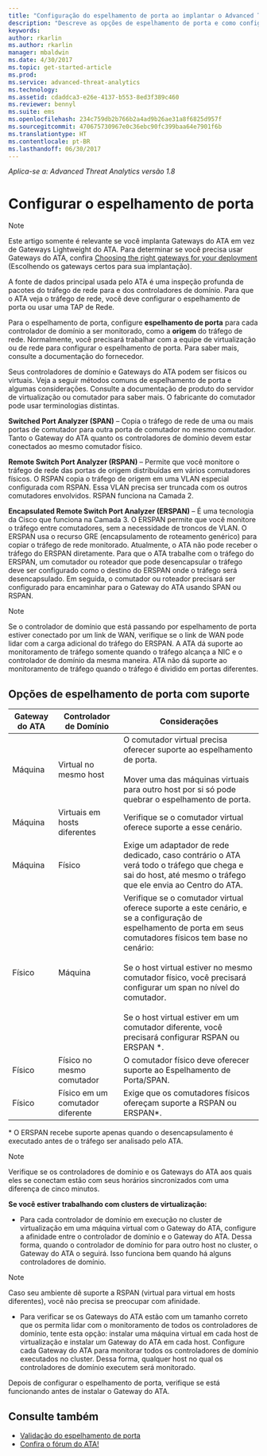 ```yaml
---
title: "Configuração do espelhamento de porta ao implantar o Advanced Threat Analytics | Microsoft Docs"
description: "Descreve as opções de espelhamento de porta e como configurá-las para o ATA"
keywords: 
author: rkarlin
ms.author: rkarlin
manager: mbaldwin
ms.date: 4/30/2017
ms.topic: get-started-article
ms.prod: 
ms.service: advanced-threat-analytics
ms.technology: 
ms.assetid: cdaddca3-e26e-4137-b553-8ed3f389c460
ms.reviewer: bennyl
ms.suite: ems
ms.openlocfilehash: 234c759db2b766b2a4ad9b26ae31a8f6825d957f
ms.sourcegitcommit: 470675730967e0c36ebc90fc399baa64e7901f6b
ms.translationtype: HT
ms.contentlocale: pt-BR
ms.lasthandoff: 06/30/2017
---
```

*Aplica-se a: Advanced Threat Analytics versão 1.8*



<a id="configure-port-mirroring" class="xliff"></a>

# Configurar o espelhamento de porta
> [!NOTE] 
> Este artigo somente é relevante se você implanta Gateways do ATA em vez de Gateways Lightweight do ATA. Para determinar se você precisa usar Gateways do ATA, confira [Choosing the right gateways for your deployment](ata-capacity-planning.md#choosing-the-right-gateway-type-for-your-deployment) (Escolhendo os gateways certos para sua implantação).
 
A fonte de dados principal usada pelo ATA é uma inspeção profunda de pacotes do tráfego de rede para e dos controladores de domínio. Para que o ATA veja o tráfego de rede, você deve configurar o espelhamento de porta ou usar uma TAP de Rede.

Para o espelhamento de porta, configure **espelhamento de porta** para cada controlador de domínio a ser monitorado, como a **origem** do tráfego de rede. Normalmente, você precisará trabalhar com a equipe de virtualização ou de rede para configurar o espelhamento de porta.
Para saber mais, consulte a documentação do fornecedor.

Seus controladores de domínio e Gateways do ATA podem ser físicos ou virtuais. Veja a seguir métodos comuns de espelhamento de porta e algumas considerações. Consulte a documentação de produto do servidor de virtualização ou comutador para saber mais. O fabricante do comutador pode usar terminologias distintas.

**Switched Port Analyzer (SPAN)** – Copia o tráfego de rede de uma ou mais portas de comutador para outra porta de comutador no mesmo comutador. Tanto o Gateway do ATA quanto os controladores de domínio devem estar conectados ao mesmo comutador físico.

**Remote Switch Port Analyzer (RSPAN)**  – Permite que você monitore o tráfego de rede das portas de origem distribuídas em vários comutadores físicos. O RSPAN copia o tráfego de origem em uma VLAN especial configurada com RSPAN. Essa VLAN precisa ser truncada com os outros comutadores envolvidos. RSPAN funciona na Camada 2.

**Encapsulated Remote Switch Port Analyzer (ERSPAN)** – É uma tecnologia da Cisco que funciona na Camada 3. O ERSPAN permite que você monitore o tráfego entre comutadores, sem a necessidade de troncos de VLAN. O ERSPAN usa o recurso GRE (encapsulamento de roteamento genérico) para copiar o tráfego de rede monitorado. Atualmente, o ATA não pode receber o tráfego do ERSPAN diretamente. Para que o ATA trabalhe com o tráfego do ERSPAN, um comutador ou roteador que pode desencapsular o tráfego deve ser configurado como o destino do ERSPAN onde o tráfego será desencapsulado. Em seguida, o comutador ou roteador precisará ser configurado para encaminhar para o Gateway do ATA usando SPAN ou RSPAN.

> [!NOTE]
> Se o controlador de domínio que está passando por espelhamento de porta estiver conectado por um link de WAN, verifique se o link de WAN pode lidar com a carga adicional do tráfego do ERSPAN.
> A ATA dá suporte ao monitoramento de tráfego somente quando o tráfego alcança a NIC e o controlador de domínio da mesma maneira. ATA não dá suporte ao monitoramento de tráfego quando o tráfego é dividido em portas diferentes.

<a id="supported-port-mirroring-options" class="xliff"></a>

## Opções de espelhamento de porta com suporte

|Gateway do ATA|Controlador de Domínio|Considerações|
|---------------|---------------------|------------------|
|Máquina|Virtual no mesmo host|O comutador virtual precisa oferecer suporte ao espelhamento de porta.<br /><br />Mover uma das máquinas virtuais para outro host por si só pode quebrar o espelhamento de porta.|
|Máquina|Virtuais em hosts diferentes|Verifique se o comutador virtual oferece suporte a esse cenário.|
|Máquina|Físico|Exige um adaptador de rede dedicado, caso contrário o ATA verá todo o tráfego que chega e sai do host, até mesmo o tráfego que ele envia ao Centro do ATA.|
|Físico|Máquina|Verifique se o comutador virtual oferece suporte a este cenário, e se a configuração de espelhamento de porta em seus comutadores físicos tem base no cenário:<br /><br />Se o host virtual estiver no mesmo comutador físico, você precisará configurar um span no nível do comutador.<br /><br />Se o host virtual estiver em um comutador diferente, você precisará configurar RSPAN ou ERSPAN &#42;.|
|Físico|Físico no mesmo comutador|O comutador físico deve oferecer suporte ao Espelhamento de Porta/SPAN.|
|Físico|Físico em um comutador diferente|Exige que os comutadores físicos ofereçam suporte a RSPAN ou ERSPAN&#42;.|
&#42; O ERSPAN recebe suporte apenas quando o desencapsulamento é executado antes de o tráfego ser analisado pelo ATA.

> [!NOTE]
> Verifique se os controladores de domínio e os Gateways do ATA aos quais eles se conectam estão com seus horários sincronizados com uma diferença de cinco minutos.

**Se você estiver trabalhando com clusters de virtualização:**

-   Para cada controlador de domínio em execução no cluster de virtualização em uma máquina virtual com o Gateway do ATA, configure a afinidade entre o controlador de domínio e o Gateway do ATA. Dessa forma, quando o controlador de domínio for para outro host no cluster, o Gateway do ATA o seguirá. Isso funciona bem quando há alguns controladores de domínio.
> [!NOTE]
> Caso seu ambiente dê suporte a RSPAN (virtual para virtual em hosts diferentes), você não precisa se preocupar com afinidade.
> 
-   Para verificar se os Gateways do ATA estão com um tamanho correto que os permita lidar com o monitoramento de todos os controladores de domínio, tente esta opção: instalar uma máquina virtual em cada host de virtualização e instalar um Gateway do ATA em cada host. Configure cada Gateway do ATA para monitorar todos os controladores de domínio executados no cluster. Dessa forma, qualquer host no qual os controladores de domínio executem será monitorado.

Depois de configurar o espelhamento de porta, verifique se está funcionando antes de instalar o Gateway do ATA.

<a id="see-also" class="xliff"></a>

## Consulte também
- [Validação do espelhamento de porta](validate-port-mirroring.md)
- [Confira o fórum do ATA!](https://social.technet.microsoft.com/Forums/security/home?forum=mata)

